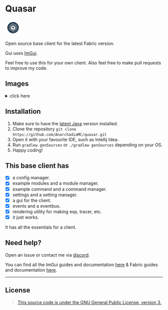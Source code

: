 # Quasar
<img style="width: 50px; height: 50px;" src="https://github.com/AnarchadiaMC/quasar/blob/master/src/main/resources/assets/quasar/icon.png" alt="logo">

Open source base client for the latest Fabric version.

Gui uses [ImGui](https://github.com/SpaiR/imgui-java).

Feel free to use this for your own client. Also feel free to make pull requests to improve my code.

## Images
<details>
    <summary>click here</summary>
    <img src="img/showcase1.png" alt="Showcase 1">
    <img src="img/showcase2.png" alt="Showcase 2">
</details>  

## Installation
1. Make sure to have the [latest Java](https://www.oracle.com/java/technologies/downloads/) version installed.
2. Clone the repository `git clone https://github.com/AnarchadiaMC/quasar.git`
3. Open it with your favourite IDE, such as Intellij Idea.
4. Run `gradlew genSources` or `./gradlew genSources` depending on your OS.
5. Happy coding!

## This base client has
- [x] a config manager.
- [x] example modules and a module manager.
- [x] example command and a command manager.
- [x] settings and a setting manager.
- [x] a gui for the client.
- [x] events and a eventbus.
- [x] rendering utility for making esp, tracer, etc.
- [x] it just works.

It has all the essentials for a client.

## Need help?
Open an issue or contact me via [discord](https://discord.com/users/224241396347961344).

You can find all the ImGui guides and documentation [here](https://github.com/SpaiR/imgui-java) & Fabric guides and documentation [here](https://fabricmc.net/wiki/start).


-----------------------------
## License
> [This source code is under the GNU General Public License, version 3.](https://www.gnu.org/licenses/gpl-3.0.txt)
